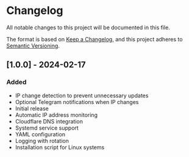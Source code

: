 # Changelog
All notable changes to this project will be documented in this file.

The format is based on [Keep a Changelog](https://keepachangelog.com/en/1.0.0/),
and this project adheres to [Semantic Versioning](https://semver.org/spec/v2.0.0.html).

## [1.0.0] - 2024-02-17
### Added
- IP change detection to prevent unnecessary updates
- Optional Telegram notifications when IP changes
- Initial release
- Automatic IP address monitoring
- Cloudflare DNS integration
- Systemd service support
- YAML configuration
- Logging with rotation
- Installation script for Linux systems 